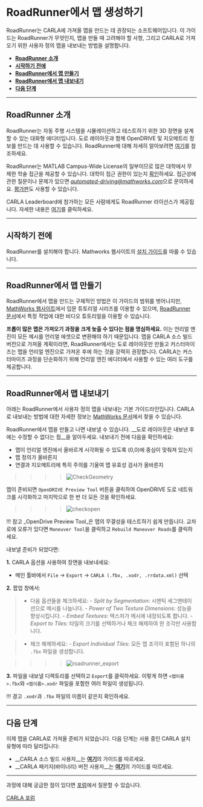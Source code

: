 # RoadRunner에서 맵 생성하기

RoadRunner는 CARLA에 가져올 맵을 만드는 데 권장되는 소프트웨어입니다. 이 가이드는 RoadRunner가 무엇인지, 맵을 만들 때 고려해야 할 사항, 그리고 CARLA로 가져오기 위한 사용자 정의 맵을 내보내는 방법을 설명합니다.

- [__RoadRunner 소개__](#introduction-to-roadrunner)
- [__시작하기 전에__](#before-you-start)
- [__RoadRunner에서 맵 만들기__](#build-a-map-in-roadrunner)
- [__RoadRunner에서 맵 내보내기__](#export-a-map-in-roadrunner)
- [__다음 단계__](#next-steps)
---
## RoadRunner 소개

RoadRunner는 자동 주행 시스템을 시뮬레이션하고 테스트하기 위한 3D 장면을 설계할 수 있는 대화형 에디터입니다. 도로 레이아웃과 함께 OpenDRIVE 및 지오메트리 정보를 만드는 데 사용할 수 있습니다. RoadRunner에 대해 자세히 알아보려면 [여기][rr_home]를 참조하세요.

RoadRunner는 MATLAB Campus-Wide License의 일부이므로 많은 대학에서 무제한 학술 접근을 제공할 수 있습니다. 대학이 접근 권한이 있는지 [확인][rr_eligibility]하세요. 접근성에 관한 질문이나 문제가 있으면 *automated-driving@mathworks.com*으로 문의하세요. [평가판][rr_trial_version]도 사용할 수 있습니다.

CARLA Leaderboard에 참가하는 모든 사람에게도 RoadRunner 라이선스가 제공됩니다. 자세한 내용은 [여기][rr_leaderboard]를 클릭하세요.

[rr_home]: https://www.mathworks.com/products/roadrunner.html
[rr_trial_version]: https://www.mathworks.com/products/roadrunner.html
[rr_eligibility]: https://www.mathworks.com/academia/tah-support-program/eligibility.html
[rr_leaderboard]: https://www.mathworks.com/academia/student-competitions/carla-autonomous-driving-challenge.html

---
## 시작하기 전에

RoadRunner를 설치해야 합니다. Mathworks 웹사이트의 [설치 가이드][rr_docs]를 따를 수 있습니다.

[rr_docs]: https://www.mathworks.com/help/roadrunner/ug/install-and-activate-roadrunner.html

---

## RoadRunner에서 맵 만들기

RoadRunner에서 맵을 만드는 구체적인 방법은 이 가이드의 범위를 벗어나지만, [MathWorks 웹사이트][rr_intro_tutorials]에서 입문 튜토리얼 시리즈를 이용할 수 있으며, [RoadRunner 문서][rr_tutorials]에서 특정 작업에 대한 비디오 튜토리얼을 이용할 수 있습니다.

__프롭이 많은 맵은 가져오기 과정을 크게 늦출 수 있다는 점을 명심하세요.__ 이는 언리얼 엔진이 모든 메시를 언리얼 에셋으로 변환해야 하기 때문입니다. 맵을 CARLA 소스 빌드 버전으로 가져올 계획이라면, RoadRunner에서는 도로 레이아웃만 만들고 커스터마이즈는 맵을 언리얼 엔진으로 가져온 후에 하는 것을 강력히 권장합니다. CARLA는 커스터마이즈 과정을 단순화하기 위해 언리얼 엔진 에디터에서 사용할 수 있는 여러 도구를 제공합니다.

---

## RoadRunner에서 맵 내보내기

[rr_tutorials]: https://www.mathworks.com/support/search.html?fq=asset_type_name:video%20category:roadrunner/index&page=1&s_tid=CRUX_topnav
[rr_intro_tutorials]: https://www.mathworks.com/solutions/automated-driving/roadrunner-tutorial.html

아래는 RoadRunner에서 사용자 정의 맵을 내보내는 기본 가이드라인입니다. CARLA로 내보내는 방법에 대한 자세한 정보는 [MathWorks 문서][exportlink]에서 찾을 수 있습니다.

[exportlink]: https://www.mathworks.com/help/roadrunner/ug/Exporting-to-CARLA.html

RoadRunner에서 맵을 만들고 나면 내보낼 수 있습니다. __도로 레이아웃은 내보낸 후에는 수정할 수 없다는 점__을 알아두세요. 내보내기 전에 다음을 확인하세요:

- 맵이 언리얼 엔진에서 올바르게 시각화될 수 있도록 (0,0)에 중심이 맞춰져 있는지
- 맵 정의가 올바른지
- 연결과 지오메트리에 특히 주의를 기울여 맵 유효성 검사가 올바른지

>>>>![CheckGeometry](../img/check_geometry.jpg)

맵이 준비되면 `OpenDRIVE Preview Tool` 버튼을 클릭하여 OpenDRIVE 도로 네트워크를 시각화하고 마지막으로 한 번 더 모든 것을 확인하세요.

>>>>![checkopen](../img/check_open.jpg)

!!! 참고
    _OpenDrive Preview Tool_은 맵의 무결성을 테스트하기 쉽게 만듭니다. 교차로에 오류가 있다면 `Maneuver Tool`을 클릭하고 `Rebuild Maneuver Roads`를 클릭하세요.

내보낼 준비가 되었다면:

__1.__ CARLA 옵션을 사용하여 장면을 내보내세요:

  - 메인 툴바에서 `File` -> `Export` -> `CARLA (.fbx, .xodr, .rrdata.xml)` 선택

__2.__ 팝업 창에서:

>- 다음 옵션들을 체크하세요:
    - _Split by Segmentation_: 시맨틱 세그멘테이션으로 메시를 나눕니다.
    - _Power of Two Texture Dimensions_: 성능을 향상시킵니다.
    - _Embed Textures_: 텍스처가 메시에 내장되도록 합니다.
    - _Export to Tiles_: 타일의 크기를 선택하거나 체크 해제하여 한 조각만 사용합니다.

>- 체크 해제하세요:
    - _Export Individual Tiles_: 모든 맵 조각이 포함된 하나의 `.fbx` 파일을 생성합니다.

>>>>![roadrunner_export](../img/roadrunner_export.png)

__3.__ 파일을 내보낼 디렉토리를 선택하고 `Export`를 클릭하세요. 이렇게 하면 `<맵이름>.fbx`와 `<맵이름>.xodr` 파일을 포함한 여러 파일이 생성됩니다.

!!! 경고
    `.xodr`과 `.fbx` 파일의 이름이 같은지 확인하세요.

---

## 다음 단계

이제 맵을 CARLA로 가져올 준비가 되었습니다. 다음 단계는 사용 중인 CARLA 설치 유형에 따라 달라집니다:

* __CARLA 소스 빌드 사용자__는 [__여기__](tuto_M_add_map_source.md)의 가이드를 따르세요.
* __CARLA 패키지(바이너리) 버전 사용자__는 [__여기__](tuto_M_add_map_package.md)의 가이드를 따르세요.

---

과정에 대해 궁금한 점이 있다면 [포럼](https://github.com/carla-simulator/carla/discussions)에서 질문할 수 있습니다.

<div class="build-buttons">
<p>
<a href="https://github.com/carla-simulator/carla/discussions" target="_blank" class="btn btn-neutral" title="CARLA 포럼으로 이동">
CARLA 포럼</a>
</p>
</div>